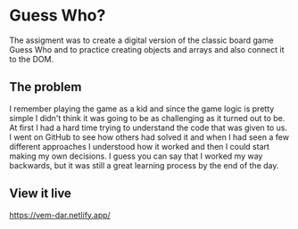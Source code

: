 # Guess Who?
The assigment was to create a digital version of the classic board game Guess Who and to practice creating objects and arrays and also connect it to the DOM. 

## The problem
I remember playing the game as a kid and since the game logic is pretty simple I didn't think it was going to be as challenging as it turned out to be. At first I had a hard time trying to understand the code that was given to us. I went on GitHub to see how others had solved it and when I had seen a few different approaches I understood how it worked and then I could start making my own decisions. I guess you can say that I worked my way backwards, but it was still a great learning process by the end of the day.

## View it live
https://vem-dar.netlify.app/
